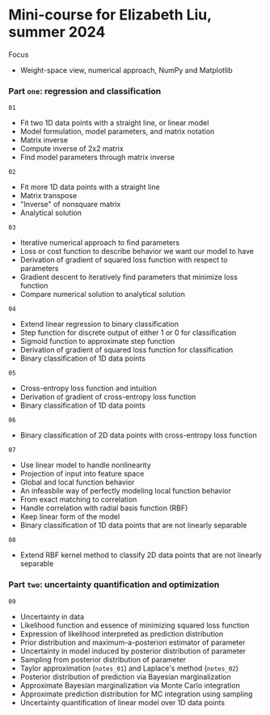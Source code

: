 # Mini-course for Elizabeth Liu, summer 2024

Focus
* Weight-space view, numerical approach, NumPy and Matplotlib

### Part `one`: regression and classification

`01`
* Fit two 1D data points with a straight line, or linear model
* Model formulation, model parameters, and matrix notation
* Matrix inverse
* Compute inverse of 2x2 matrix
* Find model parameters through matrix inverse

`02`
* Fit more 1D data points with a straight line
* Matrix transpose
* "Inverse" of nonsquare matrix
* Analytical solution

`03`
* Iterative numerical approach to find parameters
* Loss or cost function to describe behavior we want our model to have
* Derivation of gradient of squared loss function with respect to parameters
* Gradient descent to iteratively find parameters that minimize loss function
* Compare numerical solution to analytical solution

`04`
* Extend linear regression to binary classification
* Step function for discrete output of either 1 or 0 for classification
* Sigmoid function to approximate step function
* Derivation of gradient of squared loss function for classification
* Binary classification of 1D data points

`05`
* Cross-entropy loss function and intuition
* Derivation of gradient of cross-entropy loss function
* Binary classification of 1D data points

`06`
* Binary classification of 2D data points with cross-entropy loss function

`07`
* Use linear model to handle nonlinearity
* Projection of input into feature space
* Global and local function behavior
* An infeasbile way of perfectly modeling local function behavior
* From exact matching to correlation
* Handle correlation with radial basis function (RBF)
* Keep linear form of the model
* Binary classification of 1D data points that are not linearly separable

`08`
* Extend RBF kernel method to classify 2D data points that are not linearly separable

### Part `two`: uncertainty quantification and optimization

`09`
* Uncertainty in data
* Likelihood function and essence of minimizing squared loss function
* Expression of likelihood interpreted as prediction distribution
* Prior distribution and maximum-a-posteriori estimator of parameter
* Uncertainty in model induced by posterior distribution of parameter
* Sampling from posterior distribution of parameter
* Taylor approximation (`notes_01`) and Laplace's method (`notes_02`)
* Posterior distribution of prediction via Bayesian marginalization
* Approximate Bayesian marginalization via Monte Carlo integration
* Approximate prediction distribution for MC integration using sampling
* Uncertainty quantification of linear model over 1D data points
